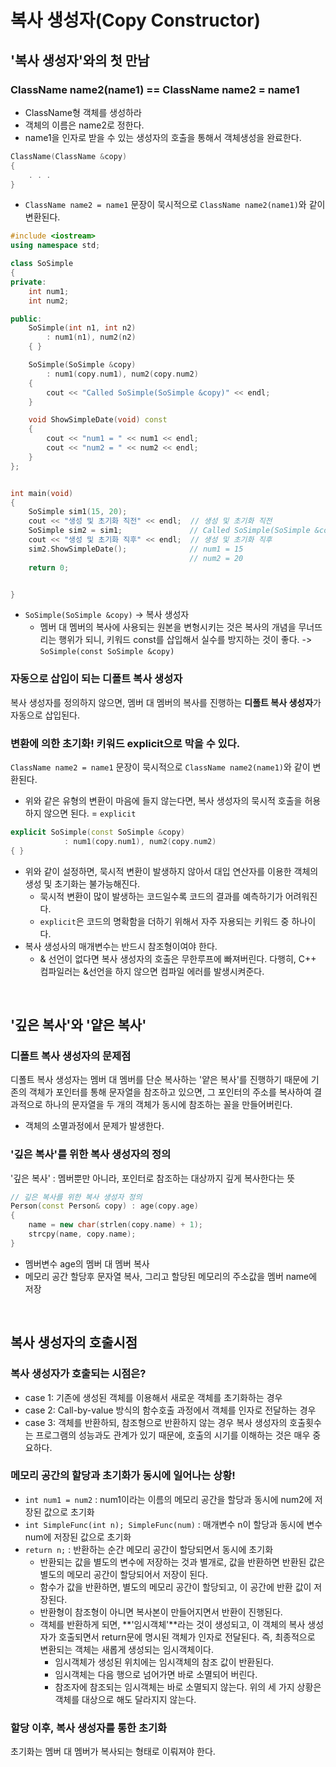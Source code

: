 # 복사 생성자(Copy Constructor)

## '복사 생성자'와의 첫 만남

### ClassName name2(name1) == ClassName name2 = name1
- ClassName형 객체를 생성하라
- 객체의 이름은 name2로 정한다.
- name1을 인자로 받을 수 있는 생성자의 호출을 통해서 객체생성을 완료한다.
```c++
ClassName(ClassName &copy)
{
    . . .
}
```
- ```ClassName name2 = name1``` 문장이 묵시적으로 ```ClassName name2(name1)```와 같이 변환된다.
```c++
#include <iostream>
using namespace std;

class SoSimple
{
private:
    int num1;
    int num2;

public:
    SoSimple(int n1, int n2)
        : num1(n1), num2(n2)
    { }

    SoSimple(SoSimple &copy)
        : num1(copy.num1), num2(copy.num2)
    {
        cout << "Called SoSimple(SoSimple &copy)" << endl;
    }

    void ShowSimpleDate(void) const
    {
        cout << "num1 = " << num1 << endl;
        cout << "num2 = " << num2 << endl;
    }
};


int main(void)
{
    SoSimple sim1(15, 20);
    cout << "생성 및 초기화 직전" << endl;  // 생성 및 초기화 직전
    SoSimple sim2 = sim1;               // Called SoSimple(SoSimple &copy)
    cout << "생성 및 초기화 직후" << endl;  // 생성 및 초기화 직후
    sim2.ShowSimpleDate();              // num1 = 15
                                        // num2 = 20
    return 0;


}
```
- ```SoSimple(SoSimple &copy)``` -> 복사 생성자
    - 멤버 대 멤버의 복사에 사용되는 원본을 변형시키는 것은 복사의 개념을 무너뜨리는 행위가 되니, 키워드 const를 삽입해서 실수를 방지하는 것이 좋다. -> ```SoSimple(const SoSimple &copy)```


### 자동으로 삽입이 되는 디폴트 복사 생성자
복사 생성자를 정의하지 않으면, 멤버 대 멤버의 복사를 진행하는 **디폴트 복사 생성자**가 자동으로 삽입된다.

### 변환에 의한 초기화! 키워드 explicit으로 막을 수 있다.
```ClassName name2 = name1``` 문장이 묵시적으로 ```ClassName name2(name1)```와 같이 변환된다.
- 위와 같은 유형의 변환이 마음에 들지 않는다면, 복사 생성자의 묵시적 호출을 허용하지 않으면 된다. = ```explicit```
```c++
explicit SoSimple(const SoSimple &copy)
            : num1(copy.num1), num2(copy.num2)
{ }
```
- 위와 같이 설정하면, 묵시적 변환이 발생하지 않아서 대입 연산자를 이용한 객체의 생성 및 초기화는 불가능해진다.
    - 묵시적 변환이 많이 발생하는 코드일수록 코드의 결과를 예측하기가 어려워진다. 
    - ```explicit```은 코드의 명확함을 더하기 위해서 자주 자용되는 키워드 중 하나이다.
- 복사 생성사의 매개변수는 반드시 참조형이여야 한다.
    - & 선언이 없다면 복사 생성자의 호출은 무한루프에 빠져버린다. 다행히, C++ 컴파일러는 &선언을 하지 않으면 컴파일 에러를 발생시켜준다.

</br>

## '깊은 복사'와 '얕은 복사'

### 디폴트 복사 생성자의 문제점
디폴트 복사 생성자는 멤버 대 멤버를 단순 복사하는 '얕은 복사'를 진행하기 때문에 기존의 객체가 포인터를 통해 문자열을 참조하고 있으면, 그 포인터의 주소를 복사하여 결과적으로 하나의 문자열을 두 개의 객체가 동시에 참조하는 꼴을 만들어버린다.
- 객체의 소멸과정에서 문제가 발생한다.

### '깊은 복사'를 위한 복사 생성자의 정의
'깊은 복사' : 멤버뿐만 아니라, 포인터로 참조하는 대상까지 깊게 복사한다는 뜻
```c++
// 깊은 복사를 위한 복사 생성자 정의
Person(const Person& copy) : age(copy.age)
{
    name = new char(strlen(copy.name) + 1);
    strcpy(name, copy.name);
}
```
- 멤버변수 age의 멤버 대 멤버 복사
- 메모리 공간 할당후 문자열 복사, 그리고 할당된 메모리의 주소값을 멤버 name에 저장

</br>

## 복사 생성자의 호출시점

### 복사 생성자가 호출되는 시점은?
- case 1: 기존에 생성된 객체를 이용해서 새로운 객체를 초기화하는 경우
- case 2: Call-by-value 방식의 함수호출 과정에서 객체를 인자로 전달하는 경우
- case 3: 객체를 반환하되, 참조형으로 반환하지 않는 경우
복사 생성자의 호출횟수는 프로그램의 성능과도 관계가 있기 때문에, 호출의 시기를 이해하는 것은 매우 중요하다.

### 메모리 공간의 할당과 초기화가 동시에 일어나는 상황!
- ```int num1 = num2``` : num1이라는 이름의 메모리 공간을 할당과 동시에 num2에 저장된 값으로 초기화
- ```int SimpleFunc(int n); SimpleFunc(num)``` : 매개변수 n이 할당과 동시에 변수 num에 저장된 값으로 초기화
- ```return n;``` : 반환하는 순간 메모리 공간이 할당되면서 동시에 초기화
    - 반환되는 값을 별도의 변수에 저장하는 것과 별개로, 값을 반환하면 반환된 값은 별도의 메모리 공간이 할당되어서 저장이 된다.
    - 함수가 값을 반환하면, 별도의 메모리 공간이 할당되고, 이 공간에 반환 값이 저장된다.
    - 반환형이 참조형이 아니면 복사본이 만들어지면서 반환이 진행된다.
    - 객체를 반환하게 되면, **'임시객체'**라는 것이 생성되고, 이 객체의 복사 생성자가 호출되면서 return문에 명시된 객체가 인자로 전달된다. 즉, 최종적으로 변환되는 객체는 새롭게 생성되는 임시객체이다.
        - 임시객체가 생성된 위치에는 임시객체의 참조 값이 반환된다.
        - 임시객체는 다음 행으로 넘어가면 바로 소멸되어 버린다.
        - 참조자에 참조되는 임시객체는 바로 소멸되지 않는다.
위의 세 가지 상황은 객체를 대상으로 해도 달라지지 않는다.





### 할당 이후, 복사 생성자를 통한 초기화
초기화는 멤버 대 멤버가 복사되는 형태로 이뤄져야 한다.